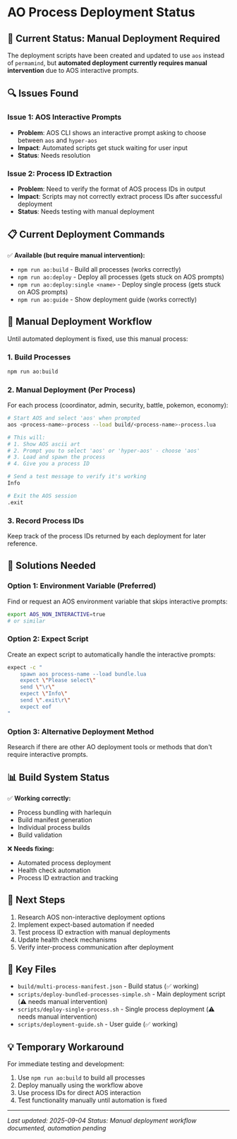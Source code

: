 # AO Process Deployment Status

## 🚧 Current Status: Manual Deployment Required

The deployment scripts have been created and updated to use `aos` instead of `permamind`, but **automated deployment currently requires manual intervention** due to AOS interactive prompts.

## 🔍 Issues Found

### Issue 1: AOS Interactive Prompts
- **Problem**: AOS CLI shows an interactive prompt asking to choose between `aos` and `hyper-aos`
- **Impact**: Automated scripts get stuck waiting for user input
- **Status**: Needs resolution

### Issue 2: Process ID Extraction
- **Problem**: Need to verify the format of AOS process IDs in output
- **Impact**: Scripts may not correctly extract process IDs after successful deployment
- **Status**: Needs testing with manual deployment

## 📋 Current Deployment Commands

✅ **Available (but require manual intervention):**
- `npm run ao:build` - Build all processes (works correctly)
- `npm run ao:deploy` - Deploy all processes (gets stuck on AOS prompts)
- `npm run ao:deploy:single <name>` - Deploy single process (gets stuck on AOS prompts)
- `npm run ao:guide` - Show deployment guide (works correctly)

## 🔧 Manual Deployment Workflow

Until automated deployment is fixed, use this manual process:

### 1. Build Processes
```bash
npm run ao:build
```

### 2. Manual Deployment (Per Process)
For each process (coordinator, admin, security, battle, pokemon, economy):

```bash
# Start AOS and select 'aos' when prompted
aos <process-name>-process --load build/<process-name>-process.lua

# This will:
# 1. Show AOS ascii art
# 2. Prompt you to select 'aos' or 'hyper-aos' - choose 'aos'
# 3. Load and spawn the process
# 4. Give you a process ID

# Send a test message to verify it's working
Info

# Exit the AOS session
.exit
```

### 3. Record Process IDs
Keep track of the process IDs returned by each deployment for later reference.

## 🎯 Solutions Needed

### Option 1: Environment Variable (Preferred)
Find or request an AOS environment variable that skips interactive prompts:
```bash
export AOS_NON_INTERACTIVE=true
# or similar
```

### Option 2: Expect Script
Create an expect script to automatically handle the interactive prompts:
```bash
expect -c "
    spawn aos process-name --load bundle.lua
    expect \"Please select\"
    send \"\r\"
    expect \"Info\"
    send \".exit\r\"
    expect eof
"
```

### Option 3: Alternative Deployment Method
Research if there are other AO deployment tools or methods that don't require interactive prompts.

## 📊 Build System Status

✅ **Working correctly:**
- Process bundling with harlequin
- Build manifest generation
- Individual process builds
- Build validation

❌ **Needs fixing:**
- Automated process deployment
- Health check automation
- Process ID extraction and tracking

## 🔄 Next Steps

1. Research AOS non-interactive deployment options
2. Implement expect-based automation if needed
3. Test process ID extraction with manual deployments
4. Update health check mechanisms
5. Verify inter-process communication after deployment

## 📁 Key Files

- `build/multi-process-manifest.json` - Build status (✅ working)
- `scripts/deploy-bundled-processes-simple.sh` - Main deployment script (⚠️ needs manual intervention)
- `scripts/deploy-single-process.sh` - Single process deployment (⚠️ needs manual intervention)
- `scripts/deployment-guide.sh` - User guide (✅ working)

## 💡 Temporary Workaround

For immediate testing and development:
1. Use `npm run ao:build` to build all processes
2. Deploy manually using the workflow above
3. Use process IDs for direct AOS interaction
4. Test functionality manually until automation is fixed

---
*Last updated: 2025-09-04*
*Status: Manual deployment workflow documented, automation pending*